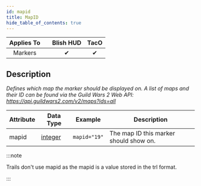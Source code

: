 ```yaml
---
id: mapid
title: MapID
hide_table_of_contents: true
---
```


| Applies To | | Blish HUD | TacO |
|-|-|-|-|
| <center>Markers</center> | | <center>✔</center> | <center>✔</center> |

## Description

*Defines which map the marker should be displayed on.  A list of maps and their ID can be found via the Guild Wars 2 Web API: https://api.guildwars2.com/v2/maps?ids=all*  

| Attribute | Data Type | Example | Description |
|-|-|-|-|
| mapid | [integer](../datatypes/integer) | `mapid="19"` | The map ID this marker should show on. |

:::note

Trails don't use mapid as the mapid is a value stored in the trl format.

:::
